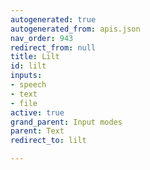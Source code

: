 ```yaml
---
autogenerated: true
autogenerated_from: apis.json
nav_order: 943
redirect_from: null
title: Lilt
id: lilt
inputs:
- speech
- text
- file
active: true
grand_parent: Input modes
parent: Text
redirect_to: lilt

---
```


